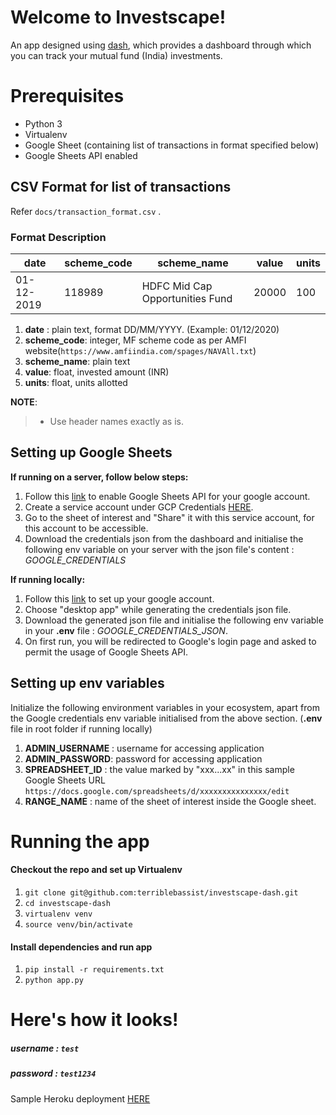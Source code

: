 # Welcome to Investscape!

An app designed using [dash](https://dash.plotly.com/), which provides a dashboard through which you can track your mutual fund (India) investments.

# Prerequisites
- Python 3
- Virtualenv
- Google Sheet (containing list of transactions in format specified below)
- Google Sheets API enabled

## CSV Format for list of transactions
Refer ```docs/transaction_format.csv``` .

### Format Description
| date | scheme_code | scheme_name | value | units |
|--|--|--|--|--|
| 01-12-2019 | 118989 | HDFC Mid Cap Opportunities Fund | 20000 | 100

1.  **date** : plain text, format DD/MM/YYYY. (Example: 01/12/2020)
2.  **scheme_code**: integer, MF scheme code as per AMFI website(```https://www.amfiindia.com/spages/NAVAll.txt```)
3.  **scheme_name**: plain text
4.  **value**: float, invested amount (INR)
5.  **units**: float, units allotted

**NOTE**:
>  - Use header names exactly as is.

## Setting up Google Sheets
**If running on a server, follow below steps:**
1. Follow this [link](https://console.cloud.google.com/apis/library/sheets.googleapis.com?q=sheets&id=739c20c5-5641-41e8-a938-e55ddc082ad1&project=quickstart-1616971299388) to enable Google Sheets API for your google account.
2. Create a service account under GCP Credentials [HERE](https://console.cloud.google.com/apis/credentials).
3. Go to the sheet of interest and "Share" it with this service account, for this account to be accessible.
4. Download the credentials json from the dashboard and initialise the following env variable on your server with the json file's content : *GOOGLE_CREDENTIALS*

**If running locally:**
1. Follow this [link](https://developers.google.com/sheets/api/quickstart/python) to set up your google account.
2. Choose "desktop app" while generating the credentials json file.
3. Download the generated json file and initialise the following env variable in your **.env** file : *GOOGLE_CREDENTIALS_JSON*.
4. On first run, you will be redirected to Google's login page and asked to permit the usage of Google Sheets API.

## Setting up env variables
Initialize the following environment variables in your ecosystem, apart from the Google credentials env variable initialised from the above section. (**.env** file in root folder if running locally)
1.  **ADMIN_USERNAME** : username for accessing application
2.  **ADMIN_PASSWORD**: password for accessing application
3.  **SPREADSHEET_ID** : the value marked by "xxx...xx" in this sample Google Sheets URL ```https://docs.google.com/spreadsheets/d/xxxxxxxxxxxxxxx/edit```
4.  **RANGE_NAME** : name of the sheet of interest inside the Google sheet.


# Running the app
#### Checkout the repo and set up Virtualenv
1.  `git clone git@github.com:terriblebassist/investscape-dash.git`
2.  `cd investscape-dash`
3.  `virtualenv venv`
4.  `source venv/bin/activate`

#### Install dependencies and run app
1.  `pip install -r requirements.txt`
2.  `python app.py`


# Here's how it looks!
##### username :  ```test```  
##### password :  ```test1234```  
Sample Heroku deployment [HERE](https://investscape-dash-int.herokuapp.com)